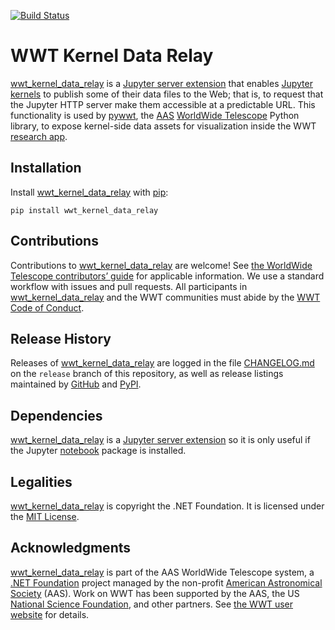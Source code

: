 [![Build Status](https://dev.azure.com/aasworldwidetelescope/WWT/_apis/build/status/WorldWideTelescope.wwt_kernel_data_relay?branchName=master)](https://dev.azure.com/aasworldwidetelescope/WWT/_build/latest?definitionId=27&branchName=master)

# WWT Kernel Data Relay

<!--pypi-begin-->
[wwt_kernel_data_relay] is a [Jupyter server extension][ext] that enables
[Jupyter kernels][kernels] to publish some of their data files to the Web; that
is, to request that the Jupyter HTTP server make them accessible at a
predictable URL. This functionality is used by [pywwt], the [AAS] [WorldWide
Telescope] Python library, to expose kernel-side data assets for visualization
inside the WWT [research app][rapp].

[wwt_kernel_data_relay]: https://github.com/WorldWideTelescope/wwt_kernel_data_relay/
[ext]: https://jupyter-notebook.readthedocs.io/en/stable/extending/handlers.html
[kernels]: https://jupyter.readthedocs.io/en/latest/projects/kernels.html
[pywwt]: https://pywwt.readthedocs.io/
[AAS]: https://aas.org/
[WorldWide Telescope]: http://www.worldwidetelescope.org/
[rapp]: https://docs.worldwidetelescope.org/research-app/latest/
<!--pypi-end-->


## Installation

Install [wwt_kernel_data_relay] with [pip]:

```
pip install wwt_kernel_data_relay
```

[pip]: https://pip.pypa.io/


## Contributions

Contributions to [wwt_kernel_data_relay] are welcome! See
[the WorldWide Telescope contributors’ guide][contrib] for applicable information. We
use a standard workflow with issues and pull requests. All participants in
[wwt_kernel_data_relay] and the WWT communities must abide by the
[WWT Code of Conduct].

[contrib]: https://worldwidetelescope.github.io/contributing/
[WWT Code of Conduct]: https://worldwidetelescope.github.io/code-of-conduct/


## Release History

Releases of [wwt_kernel_data_relay] are logged in the file
[CHANGELOG.md](https://github.com/WorldWideTelescope/wwt_kernel_data_relay/blob/release/CHANGELOG.md)
on the `release` branch of this repository, as well as release listings
maintained by
[GitHub](https://github.com/WorldWideTelescope/wwt_kernel_data_relay/releases) and
[PyPI](https://pypi.org/project/wwt_kernel_data_relay/#history).


## Dependencies

[wwt_kernel_data_relay] is a [Jupyter server extension][ext] so it is only
useful if the Jupyter [notebook] package is installed.

[notebook]: https://jupyter-notebook.readthedocs.io/


## Legalities

[wwt_kernel_data_relay] is copyright the .NET Foundation. It is licensed under the
[MIT License](./LICENSE).


## Acknowledgments

[wwt_kernel_data_relay] is part of the AAS WorldWide Telescope system, a [.NET
Foundation] project managed by the non-profit [American Astronomical Society]
(AAS). Work on WWT has been supported by the AAS, the US [National Science
Foundation], and other partners. See [the WWT user website][acks] for details.

[.NET Foundation]: https://dotnetfoundation.org/
[American Astronomical Society]: https://aas.org/
[National Science Foundation]: https://www.nsf.gov/
[acks]: https://worldwidetelescope.org/about/acknowledgments/
